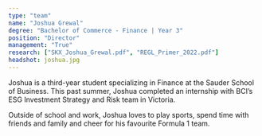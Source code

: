 ```yaml
---
type: "team"
name: "Joshua Grewal"
degree: "Bachelor of Commerce - Finance | Year 3"
position: "Director"
management: "True"
research: ["SKX_Joshua_Grewal.pdf", "REGL_Primer_2022.pdf"]
headshot: joshua.jpg
---
```


Joshua is a third-year student specializing in Finance at the Sauder School of Business. This past summer, Joshua completed an internship with BCI’s ESG Investment Strategy and Risk team in Victoria.

Outside of school and work, Joshua loves to play sports, spend time with friends and family and cheer for his favourite Formula 1 team.
